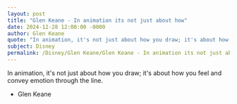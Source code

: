 ```yaml
---
layout: post
title: "Glen Keane - In animation its not just about how"
date: 2024-12-28 12:00:00 -0000
author: Glen Keane
quote: "In animation, it's not just about how you draw; it's about how you feel and convey emotion through the line."
subject: Disney
permalink: /Disney/Glen Keane/Glen Keane - In animation its not just about how
---
```


In animation, it's not just about how you draw; it's about how you feel and convey emotion through the line.

- Glen Keane
